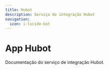 ```yaml
---
title: Hubot
description: Serviço de integração Hubot
navigation:
  icon: i-lucide-bot
---
```


# App Hubot

Documentação do serviço de integração Hubot.
